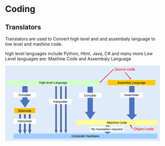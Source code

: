 # Coding

## Translators

Translators are used to Convert high level and and assembaly language to low level and mashine code.

high level languages include Python, Html, Java, C# and many more
Low Level languages are: Mashine Code and Assembaly Language


<p align="left">
	<img src="files/translator.jpg">
</p>
